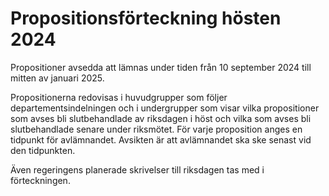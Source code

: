# Propositionsförteckning hösten 2024

Propositioner avsedda att lämnas under tiden från 10 september 2024 till mitten av januari 2025\.


Propositionerna redovisas i huvudgrupper som följer departementsindelningen och i undergrupper som visar vilka propositioner som avses bli slutbehandlade av riksdagen i höst och vilka som avses bli slutbehandlade senare under riksmötet. För varje proposition anges en tidpunkt för avlämnandet. Avsikten är att avlämnandet ska ske senast vid den tidpunkten.

Även regeringens planerade skrivelser till riksdagen tas med i förteckningen.
